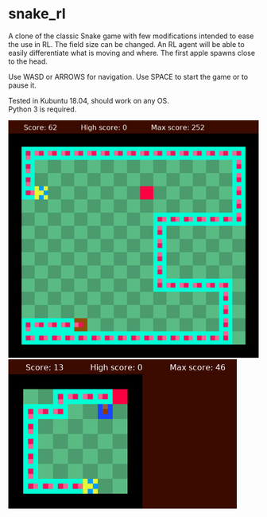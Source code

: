 # snake_rl
A clone of the classic Snake game with few modifications intended to ease the use in RL. The field size can be changed. An RL agent will be able to easily differentiate what is moving and where. The first apple spawns close to the head.

Use WASD or ARROWS for navigation. Use SPACE to start the game or to pause it.

Tested in Kubuntu 18.04, should work on any OS.  
Python 3 is required.

![Alt text](ezgif-4-b27a13502d0f.gif?raw=true "Title")
![Alt text](ezgif-4-d3951b2325c4.gif?raw=true "Title")
